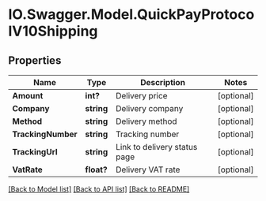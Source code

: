 # IO.Swagger.Model.QuickPayProtocolV10Shipping
## Properties

Name | Type | Description | Notes
------------ | ------------- | ------------- | -------------
**Amount** | **int?** | Delivery price | [optional] 
**Company** | **string** | Delivery company | [optional] 
**Method** | **string** | Delivery method | [optional] 
**TrackingNumber** | **string** | Tracking number | [optional] 
**TrackingUrl** | **string** | Link to delivery status page | [optional] 
**VatRate** | **float?** | Delivery VAT rate | [optional] 

[[Back to Model list]](../README.md#documentation-for-models) [[Back to API list]](../README.md#documentation-for-api-endpoints) [[Back to README]](../README.md)

